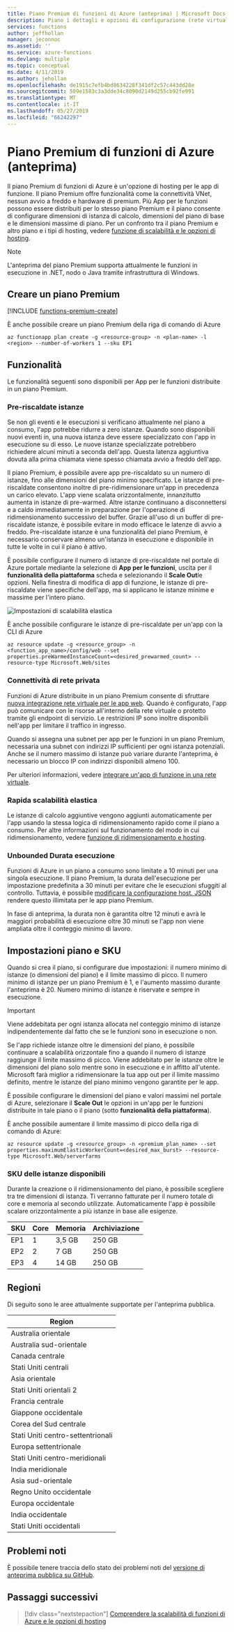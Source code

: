 ```yaml
---
title: Piano Premium di funzioni di Azure (anteprima) | Microsoft Docs
description: Piano i dettagli e opzioni di configurazione (rete virtuale, senza avvio a freddo, la durata di esecuzione illimitato) per le funzioni di Azure Premium.
services: functions
author: jeffhollan
manager: jeconnoc
ms.assetid: ''
ms.service: azure-functions
ms.devlang: multiple
ms.topic: conceptual
ms.date: 4/11/2019
ms.author: jehollan
ms.openlocfilehash: de1915c7efb4bd8634228f341df2c57c443dd28e
ms.sourcegitcommit: 509e1583c3a3dde34c8090d2149d255cb92fe991
ms.translationtype: MT
ms.contentlocale: it-IT
ms.lasthandoff: 05/27/2019
ms.locfileid: "66242297"
---
```

# <a name="azure-functions-premium-plan-preview"></a>Piano Premium di funzioni di Azure (anteprima)

Il piano Premium di funzioni di Azure è un'opzione di hosting per le app di funzione. Il piano Premium offre funzionalità come la connettività VNet, nessun avvio a freddo e hardware di premium.  Più App per le funzioni possono essere distribuiti per lo stesso piano Premium e il piano consente di configurare dimensioni di istanza di calcolo, dimensioni del piano di base e le dimensioni massime di piano.  Per un confronto tra il piano Premium e altro piano e i tipi di hosting, vedere [funzione di scalabilità e le opzioni di hosting](functions-scale.md).

> [!NOTE]
> L'anteprima del piano Premium supporta attualmente le funzioni in esecuzione in .NET, nodo o Java tramite infrastruttura di Windows.

## <a name="create-a-premium-plan"></a>Creare un piano Premium

[!INCLUDE [functions-premium-create](../../includes/functions-premium-create.md)]

È anche possibile creare un piano Premium della riga di comando di Azure

```azurecli-interactive
az functionapp plan create -g <resource-group> -n <plan-name> -l <region> --number-of-workers 1 --sku EP1
```

## <a name="features"></a>Funzionalità

Le funzionalità seguenti sono disponibili per App per le funzioni distribuite in un piano Premium.

### <a name="pre-warmed-instances"></a>Pre-riscaldate istanze

Se non gli eventi e le esecuzioni si verificano attualmente nel piano a consumo, l'app potrebbe ridurre a zero istanze. Quando sono disponibili nuovi eventi in, una nuova istanza deve essere specializzato con l'app in esecuzione su di esso.  Le nuove istanze specializzate potrebbero richiedere alcuni minuti a seconda dell'app.  Questa latenza aggiuntiva dovuta alla prima chiamata viene spesso chiamata avvio a freddo dell'app.

Il piano Premium, è possibile avere app pre-riscaldato su un numero di istanze, fino alle dimensioni del piano minimo specificato.  Le istanze di pre-riscaldate consentono inoltre di pre-ridimensionare un'app in precedenza un carico elevato. L'app viene scalata orizzontalmente, innanzitutto aumenta in istanze di pre-warmed. Altre istanze continuano a disconnettersi e a caldo immediatamente in preparazione per l'operazione di ridimensionamento successivo del buffer. Grazie all'uso di un buffer di pre-riscaldate istanze, è possibile evitare in modo efficace le latenze di avvio a freddo.  Pre-riscaldate istanze è una funzionalità del piano Premium, è necessario conservare almeno un'istanza in esecuzione e disponibile in tutte le volte in cui il piano è attivo.

È possibile configurare il numero di istanze di pre-riscaldate nel portale di Azure portale mediante la selezione di **App per le funzioni**, uscita per il **funzionalità della piattaforma** scheda e selezionando il **Scale Out**le opzioni. Nella finestra di modifica di app di funzione, le istanze di pre-riscaldate viene specifiche dell'app, ma si applicano le istanze minime e massime per l'intero piano.

![Impostazioni di scalabilità elastica](./media/functions-premium-plan/scale-out.png)

È anche possibile configurare le istanze di pre-riscaldate per un'app con la CLI di Azure

```azurecli-interactive
az resource update -g <resource_group> -n <function_app_name>/config/web --set properties.preWarmedInstanceCount=<desired_prewarmed_count> --resource-type Microsoft.Web/sites
```

### <a name="private-network-connectivity"></a>Connettività di rete privata

Funzioni di Azure distribuite in un piano Premium consente di sfruttare [nuova integrazione rete virtuale per le app web](../app-service/web-sites-integrate-with-vnet.md#new-vnet-integration).  Quando è configurato, l'app può comunicare con le risorse all'interno della rete virtuale o protetto tramite gli endpoint di servizio.  Le restrizioni IP sono inoltre disponibili nell'app per limitare il traffico in ingresso.

Quando si assegna una subnet per app per le funzioni in un piano Premium, necessaria una subnet con indirizzi IP sufficienti per ogni istanza potenziali. Anche se il numero massimo di istanze può variare durante l'anteprima, è necessario un blocco IP con indirizzi disponibili almeno 100.

Per ulteriori informazioni, vedere [integrare un'app di funzione in una rete virtuale](functions-create-vnet.md).

### <a name="rapid-elastic-scale"></a>Rapida scalabilità elastica

Le istanze di calcolo aggiuntive vengono aggiunti automaticamente per l'app usando la stessa logica di ridimensionamento rapido come il piano a consumo.  Per altre informazioni sul funzionamento del modo in cui ridimensionamento, vedere [funzione di ridimensionamento e hosting](./functions-scale.md#how-the-consumption-and-premium-plans-work).

### <a name="unbounded-run-duration"></a>Unbounded Durata esecuzione

Funzioni di Azure in un piano a consumo sono limitate a 10 minuti per una singola esecuzione.  Il piano Premium, la durata dell'esecuzione per impostazione predefinita a 30 minuti per evitare che le esecuzioni sfuggiti al controllo. Tuttavia, è possibile [modificare la configurazione host. JSON](./functions-host-json.md#functiontimeout) rendere questo illimitata per le app piano Premium.

In fase di anteprima, la durata non è garantita oltre 12 minuti e avrà le maggiori probabilità di esecuzione oltre 30 minuti se l'app non viene ampliata oltre il conteggio minimo di lavoro.

## <a name="plan-and-sku-settings"></a>Impostazioni piano e SKU

Quando si crea il piano, si configurare due impostazioni: il numero minimo di istanze (o dimensioni del piano) e il limite massimo di picco.  Il numero minimo di istanze per un piano Premium è 1, e l'aumento massimo durante l'anteprima è 20.  Numero minimo di istanze è riservate e sempre in esecuzione.

> [!IMPORTANT]
> Viene addebitata per ogni istanza allocata nel conteggio minimo di istanze indipendentemente dal fatto che se le funzioni sono in esecuzione o non.

Se l'app richiede istanze oltre le dimensioni del piano, è possibile continuare a scalabilità orizzontale fino a quando il numero di istanze raggiunge il limite massimo di picco.  Viene addebitato per le istanze oltre le dimensioni del piano solo mentre sono in esecuzione e in affitto all'utente.  Microsoft farà miglior a ridimensionare la tua app out per il limite massimo definito, mentre le istanze del piano minimo vengono garantite per le app.

È possibile configurare le dimensioni del piano e valori massimi nel portale di Azure, selezionare il **Scale Out** le opzioni in un'app per le funzioni distribuite in tale piano o il piano (sotto **funzionalità della piattaforma**).

È anche possibile aumentare il limite massimo di picco della riga di comando di Azure:

```azurecli-interactive
az resource update -g <resource_group> -n <premium_plan_name> --set properties.maximumElasticWorkerCount=<desired_max_burst> --resource-type Microsoft.Web/serverfarms 
```

### <a name="available-instance-skus"></a>SKU delle istanze disponibili

Durante la creazione o il ridimensionamento del piano, è possibile scegliere tra tre dimensioni di istanza.  Ti verranno fatturate per il numero totale di core e memoria al secondo utilizzate.  Automaticamente l'app è possibile scalare orizzontalmente a più istanze in base alle esigenze.  

|SKU|Core|Memoria|Archiviazione|
|--|--|--|--|
|EP1|1|3,5 GB|250 GB|
|EP2|2|7 GB|250 GB|
|EP3|4|14 GB|250 GB|

## <a name="regions"></a>Regioni

Di seguito sono le aree attualmente supportate per l'anteprima pubblica.

|Region|
|--|
|Australia orientale|
|Australia sud-orientale|
|Canada centrale|
|Stati Uniti centrali|
|Asia orientale|
|Stati Uniti orientali 2|
|Francia centrale|
|Giappone occidentale|
|Corea del Sud centrale|
|Stati Uniti centro-settentrionali|
|Europa settentrionale|
|Stati Uniti centro-meridionali|
|India meridionale|
|Asia sud-orientale|
|Regno Unito occidentale|
|Europa occidentale|
|India occidentale|
|Stati Uniti occidentali|

## <a name="known-issues"></a>Problemi noti

È possibile tenere traccia dello stato dei problemi noti del [versione di anteprima pubblica su GitHub](https://github.com/Azure/Azure-Functions/wiki/Premium-plan-known-issues).

## <a name="next-steps"></a>Passaggi successivi

> [!div class="nextstepaction"]
> [Comprendere la scalabilità di funzioni di Azure e le opzioni di hosting](functions-scale.md)
